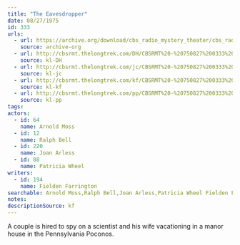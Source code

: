 ```yaml
---
title: "The Eavesdropper"
date: 08/27/1975
id: 333
urls: 
  - url: https://archive.org/download/cbs_radio_mystery_theater/cbs_radio_mystery_theater-0301-0350.zip/cbs_radio_mystery_theater-0301-0350%2Fcbsrmt_0333_the_eavesdroppers.mp3
    source: archive-org
  - url: http://cbsrmt.thelongtrek.com/DH/CBSRMT%20-%20750827%200333%20The%20Eavesdroppers_dh.mp3
    source: kl-DH
  - url: http://cbsrmt.thelongtrek.com/jc/CBSRMT%20-%20750827%200333%20Eavesdroppers%20vbr%20fb2%20fair_jc.mp3
    source: kl-jc
  - url: http://cbsrmt.thelongtrek.com/kf/CBSRMT%20-%20750827%200333%20The%20Eavesdroppers_kf.mp3
    source: kl-kf
  - url: http://cbsrmt.thelongtrek.com/pp/CBSRMT%20-%20750827%200333%20The%20Eavesdroppers_pp.mp3
    source: kl-pp
tags: 
actors:  
  - id: 64
    name: Arnold Moss  
  - id: 12
    name: Ralph Bell  
  - id: 220
    name: Joan Arless  
  - id: 88
    name: Patricia Wheel
writers:  
  - id: 194
    name: Fielden Farrington
searchable: Arnold Moss,Ralph Bell,Joan Arless,Patricia Wheel Fielden Farrington
notes: 
descriptionSource: kf
---
```

A couple is hired to spy on a scientist and his wife vacationing in a manor house in the Pennsylvania Poconos.